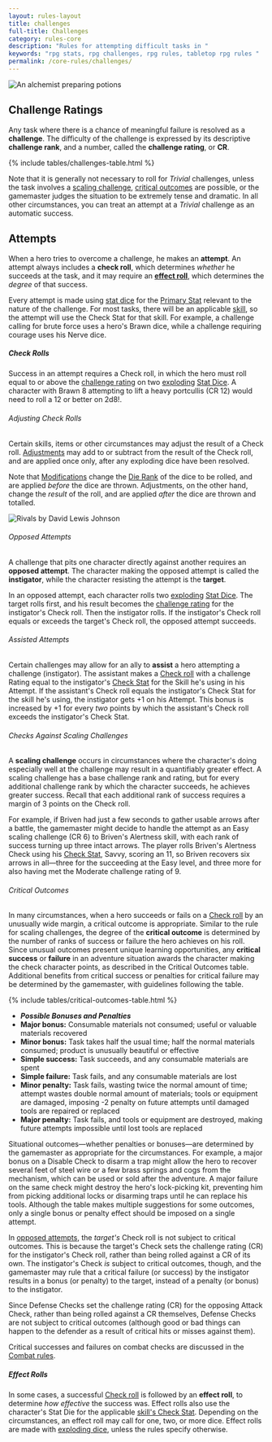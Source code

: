 ```yaml
---
layout: rules-layout
title: challenges
full-title: Challenges
category: rules-core
description: "Rules for attempting difficult tasks in "
keywords: "rpg stats, rpg challenges, rpg rules, tabletop rpg rules "
permalink: /core-rules/challenges/
---
```


<div class="ph-col-12">
  <img src="{{site.baseurl}}/img/potionmaker-JoyceMaureira-400x198.jpg" srcset="{{site.baseurl}}/img/potionmaker-JoyceMaureira-800x395.jpg 800w, {{site.baseurl}}/img/potionmaker-JoyceMaureira-1200x592.jpg 1200w" class="border-thin" alt="An alchemist preparing potions" title="Potionmaker - Public domain image by Joyce Maureira">
</div>


<h2 id="challenge-rating">Challenge Ratings</h2>
<p>Any task where there is a chance of meaningful failure is resolved as a <strong>challenge</strong>. The difficulty of the challenge is expressed by its descriptive <strong>challenge rank</strong>, and a number, called the <strong>challenge rating</strong>, or <strong>CR</strong>.</p>

{% include tables/challenges-table.html %}

<p>Note that it is generally not necessary to roll for <em>Trivial</em> challenges, unless the task involves a <a href="#scaling-challenges">scaling challenge</a>, <a href="#critical-outcomes">critical outcomes</a> are possible, or the gamemaster judges the situation to be extremely tense and dramatic. In all other circumstances, you can treat an attempt at a <em>Trivial</em> challenge as an automatic success.</p>

<h2 id="attempts" class="new-page">Attempts</h2>
<p>When a hero tries to overcome a challenge, he makes an <strong>attempt</strong>. An attempt always includes a <strong>check roll</strong>, which determines <em>whether</em> he succeeds at the task, and it may require an <strong><a href="#effect-rolls">effect roll</a></strong>, which determines the <em>degree</em> of that success.</p>
<p>Every attempt is made using <a href="{{site.baseurl}}/core-rules/characters/#stat-dice">stat dice</a> for the <a href="{{site.baseurl}}/core-rules/characters/#stats">Primary Stat</a> relevant to the nature of the challenge. For most tasks, there will be an applicable <a href="#skills">skill</a>, so the attempt will use the Check Stat for that skill. For example, a challenge calling for brute force uses a hero's Brawn dice, while a challenge requiring courage uses his Nerve dice.</p>

<h5 id="check-rolls">Check Rolls</h5>
<p>Success in an attempt requires a Check roll, in which the hero must roll equal to or above the <a href="#challenges">challenge rating</a> on two <a href="{{site.baseurl}}/core-rules/dice/#exploding-dice">exploding</a> <a href="{{site.baseurl}}/core-rules/characters/#stat-dice">Stat Dice</a>. A character with Brawn 8 attempting to lift a heavy portcullis (CR 12) would need to roll a 12 or better on 2d8!.</p>

<h6>Adjusting Check Rolls</h6>
<p>Certain skills, items or other circumstances may adjust the result of a Check roll. <a href="{{site.baseurl}}/core-rules/dice/#adjustments">Adjustments</a> may add to or subtract from the result of the Check roll, and are applied once only, after any exploding dice have been resolved.</p>
<p>Note that <a href="{{site.baseurl}}/core-rules/dice/#modifying-dice">Modifications</a> change the <a href="{{site.baseurl}}/core-rules/dice/#die-rank">Die Rank</a> of the dice to be rolled, and are applied <em>before</em> the dice are thrown. Adjustments, on the other hand, change the <em>result</em> of the roll, and are applied <em>after</em> the dice are thrown and totalled.</p>

<div class="ph-ins-50 tab-ins-33 cmp-ins-33 ftrm-mar">
<img src="{{site.baseurl}}/img/rivals-DavidLewisJohnson-250x216.jpg" srcset="{{site.baseurl}}/img/rivals-DavidLewisJohnson-400x345.jpg 400w, {{site.baseurl}}/img/rivals-DavidLewisJohnson-700x603.jpg 700w, {{site.baseurl}}/img/rivals-DavidLewisJohnson-1000x861.jpg 1000w" size="50vw" class="border-thin" alt="Rivals by David Lewis Johnson" title="Rivals - Public domain image by David Lewis Johnson">
</div>

<h6 id="opposed-attempts">Opposed Attempts</h6>
<p>A challenge that pits one character directly against another requires an <strong>opposed attempt</strong>. The character making the opposed attempt is called the <span id="instigator"><strong>instigator</strong></span>, while the character resisting the attempt is the <span id="target"><strong>target</strong></span>.</p>
<p>In an opposed attempt, each character rolls two <a href="{{site.baseurl}}/core-rules/dice/#exploding-dice">exploding</a> <a href="{{site.baseurl}}/core-rules/characters/#stat-dice">Stat Dice</a>. The target rolls first, and his result becomes the <a href="#challenges">challenge rating</a> for the instigator's Check roll. Then the instigator rolls. If the instigator's Check roll equals or exceeds the target's Check roll, the opposed attempt succeeds.</p>

<div class="no-break">
<h6 id="assisted-attempts">Assisted Attempts</h6>
<p>Certain challenges may allow for an ally to <strong>assist</strong> a hero attempting a challenge (instigator). The assistant makes a <a href="#check-rolls">Check roll</a> with a challenge Rating equal to the instigator's <a href="{{site.baseurl}}/core-rules/skills/#skills">Check Stat</a> for the Skill he's using in his Attempt. If the assistant's Check roll equals the instigator's Check Stat for the skill he's using, the instigator gets +1 on his Attempt. This bonus is increased by +1 for every <em>two</em> points by which the assistant's Check roll exceeds the instigator's Check Stat.</p>
</div>

<h6 id="scaling-challenges">Checks Against Scaling Challenges</h6>
<p>A <strong>scaling challenge</strong> occurs in circumstances where the character's doing especially well at the challenge may result in a quantifiably greater effect. A scaling challenge has a base challenge rank and rating, but for every additional challenge rank by which the character succeeds, he achieves greater success. Recall that each additional rank of success requires a margin of 3 points on the Check roll.</p>

<p>For example, if Briven had just a few seconds to gather usable arrows after a battle, the gamemaster might decide to handle the attempt as an Easy scaling challenge (CR 6) to Briven's Alertness skill, with each rank of success turning up three intact arrows. The player rolls Briven's Alertness Check using his <a href="{{site.baseurl}}/core-rules/skills/#skills">Check Stat</a>, Savvy, scoring an 11, so Briven recovers six arrows in all&mdash;three for the succeeding at the Easy level, and three more for also having met the Moderate challenge rating of 9.</p>

<h6 id="critical-outcomes">Critical Outcomes</h6>
<p>In many circumstances, when a hero succeeds or fails on a <a href="#check-rolls">Check roll</a> by an unusually wide margin, a critical outcome is appropriate. Similar to the rule for scaling challenges, the degree of the <strong>critical outcome</strong> is determined by the number of ranks of success or failure the hero achieves on his roll. Since unusual outcomes present unique learning opportunities, any <strong>critical success</strong> or <strong>failure</strong> in an adventure situation awards the character making the check character points, as described in the Critical Outcomes table. Additional benefits from critical success or penalties for critical failure may be determined by the gamemaster, with guidelines following the table.</p>

{% include tables/critical-outcomes-table.html %}

<ul>
  <li><strong><em>Possible Bonuses and Penalties</em></strong></li>
  <li><strong>Major bonus:</strong> Consumable materials not consumed; useful or valuable materials recovered</li>
  <li><strong>Minor bonus:</strong> Task takes half the usual time; half the normal materials consumed; product is unusually beautiful or effective</li>
  <li><strong>Simple success:</strong> Task succeeds, and any consumable materials are spent</li>
  <li><strong>Simple failure:</strong> Task fails, and any consumable materials are lost</li>
  <li><strong>Minor penalty:</strong> Task fails, wasting twice the normal amount of time; attempt wastes double normal amount of materials; tools or equipment are damaged, imposing -2 penalty on future attempts until damaged tools are repaired or replaced</li>
  <li><strong>Major penalty:</strong> Task fails, and tools or equipment are destroyed, making future attempts impossible until lost tools are replaced</li>
</ul>

<p>Situational outcomes&mdash;whether penalties or bonuses&mdash;are determined by the gamemaster as appropriate for the circumstances. For example, a major bonus on a Disable Check to disarm a trap might allow the hero to recover several feet of steel wire or a few brass springs and cogs from the mechanism, which can be used or sold after the adventure. A major failure on the same check might destroy the hero's lock-picking kit, preventing him from picking additional locks or disarming traps until he can replace his tools. Although the table makes multiple suggestions for some outcomes, only a single bonus or penalty effect should be imposed on a single attempt.</p>

<p>In <a href="#opposed-attempts">opposed attempts</a>, the <em>target's</em> Check roll is not subject to critical outcomes. This is because the target's Check sets the challenge rating (CR) for the instigator's Check roll, rather than being rolled against a CR of its own. The instigator's Check <em>is</em> subject to critical outcomes, though, and the gamemaster may rule that a critical failure (or success) by the instigator results in a bonus (or penalty) to the target, instead of a penalty (or bonus) to the instigator.</p>

Since Defense Checks set the challenge rating (CR) for the opposing Attack Check, rather than being rolled against a CR themselves, Defense Checks are not subject to critical outcomes (although good or bad things can happen to the defender as a result of critical hits or misses against them).

<p>Critical successes and failures on combat checks are discussed in the <a href="{{site.baseurl}}/core-rules/combat/#combat-critical-outcomes">Combat rules</a>.</p>

<h5 id="effect-rolls">Effect Rolls</h5>
<p>In some cases, a successful <a href="#check-rolls">Check roll</a> is followed by an <strong>effect roll</strong>, to determine <em>how effective</em> the success was. Effect rolls also use the character's Stat Die for the applicable <a href="{{site.baseurl}}/core-rules/skills/#skills">skill's Check Stat</a>. Depending on the circumstances, an effect roll may call for one, two, or more dice. Effect rolls are made with <a href="{{site.baseurl}}/core-rules/dice/#exploding-dice">exploding dice</a>, unless the rules specify otherwise.</p>


